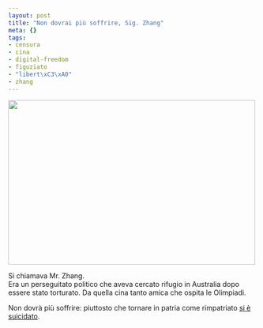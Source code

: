 ```yaml
--- 
layout: post
title: "Non dovrai più soffrire, Sig. Zhang"
meta: {}
tags: 
- censura
- cina
- digital-freedom
- figuziato
- "libert\xC3\xA0"
- zhang
---
```

<img src="http://www.lastknight.com/download//r261332_1089542.jpg" alt="" title="r261332_1089542" width="500" height="333" class="aligncenter size-full wp-image-743" />  
  
Si chiamava Mr. Zhang.  
Era un perseguitato politico che aveva cercato rifugio in Australia dopo essere stato torturato. Da quella cina tanto amica che ospita le Olimpiadi.  
  
Non dovrà più soffrire: piuttosto che tornare in patria come rimpatriato [si è suicidato](http://www.abc.net.au/news/stories/2008/06/16/2275279.htm).  
  
 
